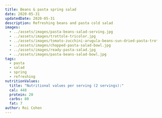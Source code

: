 ```yaml
---
title: Beans & pasta spring salad
date: 2020-05-31
updatedDate: 2020-05-31
description: Refreshing beans and pasta cold salad
images:
  - ../assets/images/pasta-beans-salad-serving.jpg
  - ../assets/images/trottole-tricolor.jpg
  - ../assets/images/tomato-zucchini-arugula-beans-sun-dried-pasta-trottole.jpg
  - ../assets/images/chopped-pasta-salad-bowl.jpg
  - ../assets/images/ready-pasta-salad.jpg
  - ../assets/images/pasta-beans-salad-bowl.jpg
tags:
  - pasta
  - salad
  - spring
  - refreshing
nutritionValues:
  title: "Nutritional values per serving (2 servings):"
  cal: 448
  protein: 20
  carbs: 80
  fat: 7
author: Roi Cohen
---
```


<PrintView fileName="beans-n-pasta-spring-salad"/>
